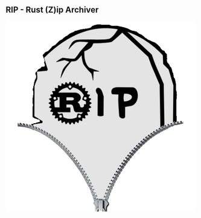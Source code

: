 ## RIP - Rust (Z)ip Archiver

![Logo](https://github.com/Ragex04/rip/blob/master/docs/logo/Logo.png)